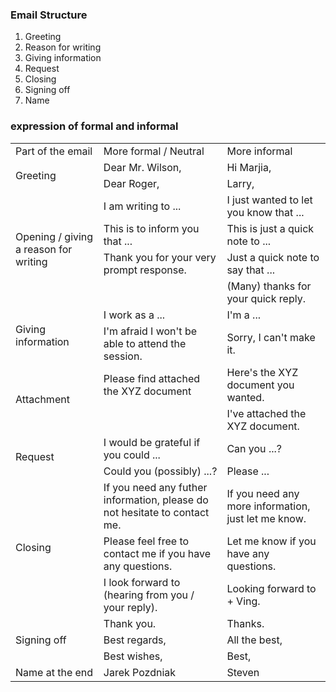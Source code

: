 ### Email Structure
1. Greeting
2. Reason for writing
3. Giving information
4. Request
5. Closing
6. Signing off
7. Name
### expression of formal and informal
<table>
    <tr>
        <td>Part of the email</td>
        <td>More formal / Neutral</td>
        <td>More informal</td>
    </tr>
    <tr>
        <td rowspan="2">Greeting</td>
        <td>Dear Mr. Wilson,</td>
        <td>Hi Marjia,</td>
    </tr>
    <tr>
        <td>Dear Roger,</td>
        <td>Larry,</td>
    </tr>
    <tr>
        <td rowspan="4">Opening / giving a reason for writing</td>
        <td>I am writing to ... </td>
        <td>I just wanted to let you know that ...</td>
    </tr>
    <tr>
        <td>This is to inform you that ...</td>
        <td>This is just a quick note to ...</td>
    </tr>
    <tr>
        <td>Thank you for your very prompt response.</td>
        <td>Just a quick note to say that ...</td>
    </tr>
    <tr>
        <td></td>
        <td>(Many) thanks for your quick reply.</td>
    </tr>
    <tr>
        <td rowspan="2">Giving information</td>
        <td>I work as a ...</td>
        <td>I'm a ...</td>
    </tr>
    <tr>
        <td>I'm afraid I won't be able to attend the session.</td>
        <td>Sorry, I can't make it.</td>
    </tr>
    <tr>
        <td rowspan="2">Attachment</td>
        <td>Please find attached the XYZ document</td>
        <td>Here's the XYZ document you wanted.</td>
    </tr>
    <tr>
        <td></td>
        <td>I've attached the XYZ document.</td>
    </tr>
    <tr>
        <td rowspan="2">Request</td>
        <td>I would be grateful if you could ...</td>
        <td>Can you ...?</td>
    </tr>
    <tr>
        <td>Could you (possibly) ...?</td>
        <td>Please ...</td>
    </tr>
    <tr>
        <td rowspan="3">Closing</td>
        <td>If you need any futher information, please do not hesitate to contact me.</td>
        <td>If you need any more information, just let me know.</td>
    </tr>
    <tr>
        <td>Please feel free to contact me if you have any questions.</td>
        <td>Let me know if you have any questions.</td>
    </tr>
    <tr>
        <td>I look forward to (hearing from you / your reply).</td>
        <td>Looking forward to + Ving.</td>
    </tr>
    <tr>
        <td rowspan="3">Signing off</td>
        <td>Thank you.</td>
        <td>Thanks.</td>
    </tr>
    <tr>
        <td>Best regards,</td>
        <td>All the best,</td>
    </tr>
    <tr>
        <td>Best wishes,</td>
        <td>Best,</td>
    </tr>
    <tr>
        <td>Name at the end</td>
        <td>Jarek Pozdniak</td>
        <td>Steven</td>
    </tr>
</table>
